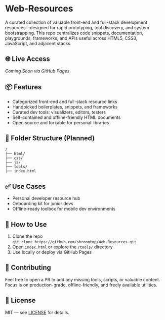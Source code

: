 # Web-Resources

A curated collection of valuable front-end and full-stack development resources—designed for rapid prototyping, tool discovery, and system bootstrapping. This repo centralizes code snippets, documentation, playgrounds, frameworks, and APIs useful across HTML5, CSS3, JavaScript, and adjacent stacks.

## 🌐 Live Access  
*Coming Soon via GitHub Pages*

## 📦 Features

- Categorized front-end and full-stack resource links
- Handpicked boilerplates, snippets, and frameworks
- Curated dev tools: visualizers, editors, testers
- Self-contained and offline-friendly HTML documents
- Open source and forkable for personal libraries

## 📁 Folder Structure (Planned)

```
/
├── html/
├── css/
├── js/
├── tools/
├── index.html
```

## ✅ Use Cases

- Personal developer resource hub  
- Onboarding kit for junior devs  
- Offline-ready toolbox for mobile dev environments

## 🚀 How to Use

1. Clone the repo  
   `git clone https://github.com/shroomtop/Web-Resources.git`
2. Open `index.html` or explore the `/tools/` directory
3. Use locally or deploy via GitHub Pages

## 🤝 Contributing

Feel free to open a PR to add any missing tools, scripts, or valuable content. Focus is on production-grade, offline-friendly, and freely available utilities.

## 📄 License

MIT — see [LICENSE](LICENSE) for details.
